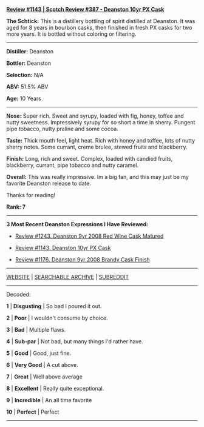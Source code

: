 
[**Review #1143 | Scotch Review #387 - Deanston 10yr PX Cask**]( https://t8ke.review/review-1143-deanston-10yr-pedro-ximenez-finish/)

**The Schtick:** This is a distillery bottling of spirit distilled at Deanston. It was aged for 8 years in bourbon casks, then finished in fresh PX casks for two more years. It is bottled without coloring or filtering. 

-----

**Distiller:** Deanston

**Bottler:** Deanston

**Selection:** N/A

**ABV:** 51.5% ABV

**Age:** 10 Years 

-----

**Nose:**   Super rich. Sweet and syrupy, loaded with fig, honey, toffee and nutty sweetness. Impressively syrupy for so short a time in sherry. Pungent pipe tobacco, nutty praline and some cocoa.

**Taste:** Thick mouth feel, light heat. Rich with honey and toffee, lots of nutty sherry notes. Some currant, creme brulee, stewed fruits and blackberry.

**Finish:** Long, rich and sweet. Complex, loaded with candied fruits, blackberry, currant, pipe tobacco and nutty caramel. 

**Overall:**  This was really impressive. Im a big fan, and this may just be my favorite Deanston release to date.

Thanks for reading!

**Rank: 7**

----- 

**3 Most Recent Deanston Expressions I Have Reviewed:** 

- [Review #1243. Deanston 9yr 2008 Red Wine Cask Matured]( https://t8ke.review/review-1243-deanston-9yr-2008-red-wine-cask-matured) 

- [Review #1143. Deanston 10yr PX Cask]( https://t8ke.review/review-1143-deanston-10yr-pedro-ximenez-finish/) 

- [Review #1176. Deanston 9yr 2008 Brandy Cask Finish]( https://t8ke.review/review-1176-deanston-9yr-2008-brandy-cask-finish/) 

-----

[WEBSITE](https://t8ke.review) | [SEARCHABLE ARCHIVE](https://t8ke.review/review-archive/) | [SUBREDDIT](https://reddit.com/r/t8kereviews)

-----

Decoded:

**1** | **Disgusting** | So bad I poured it out.

**2** | **Poor** | I wouldn't consume by choice.

**3** | **Bad** | Multiple flaws.

**4** | **Sub-par** | Not bad, but many things I'd rather have.

**5** | **Good** | Good, just fine.

**6** | **Very Good** | A cut above.

**7** | **Great** | Well above average

**8** | **Excellent** | Really quite exceptional.

**9** | **Incredible** | An all time favorite

**10** | **Perfect** | Perfect

----

